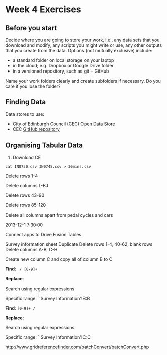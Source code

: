# Week 4 Exercises

## Before you start

Decide where you are going to store your work, i.e., any data sets that you download and modify, any scripts you might write or use, any other outputs that you create from the data. Options (not mutually exclusive) include:

* a standard folder on local storage on your laptop
* in the cloud; e.g. Dropbox or Google Drive folder
* in a versioned repository, such as git + GitHub

Name your work folders clearly and create subfolders if necessary. Do you care if you lose the folder?


## Finding Data

Data stores to use:

* City of Edinburgh Council (CEC) [Open Data Store](http://www.edinburghopendata.info/dataset)
* CEC [GitHub repository](https://github.com/edinburghcouncil/datasets)





## Organising Tabular Data

1. Download CE

```
cat IN0730.csv IN0745.csv > 30mins.csv
```

Delete rows 1-4

Delete columns L-BJ

Delete rows 43-90

Delete rows 85-120

Delete all columns apart from pedal cycles and cars

2013-12-1 7:30:00

Connect apps to Drive
Fusion Tables

Survey information sheet
Duplicate
Delete rows 1-4, 40-62, blank rows
Delete columns A-B, C-H

Create new column C and copy all of column B to C

**Find**: ` / [0-9]+`

**Replace**: `  ` 

Search using regular expressions

Specific range: `'Survey Information'!B:B

**Find**: `[0-9]+ / `

**Replace**: `  ` 

Search using regular expressions

Specific range: `'Survey Information'!C:C

http://www.gridreferencefinder.com/batchConvert/batchConvert.php


